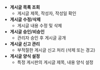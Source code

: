 - **게시글 목록 조회**
    - 게시글 제목, 작성자, 작성일 확인
- **게시글 수정/삭제**
    - 게시글 내용 수정 및 삭제
- **게시글 승인/비승인**
    - 관리자 승인 후 게시글 공개
- **게시글 신고 관리**
    - 부적절한 게시글 신고 처리 (삭제 또는 경고)
- **게시글 양식 설정**
	- 특정 게시판의 게시글 제목, 내용 양식 설정